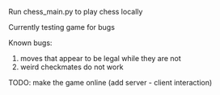 Run chess_main.py to play chess locally 


Currently testing game for bugs

Known bugs: 
1. moves that appear to be legal while they are not
2. weird checkmates do not work 


TODO:
    make the game online (add server - client interaction)